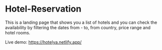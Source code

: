 # Hotel-Reservation
This is a landing page that shows you a list of hotels and you can check the availability by filtering the dates from - to, from country, price range and hotel rooms.


Live demo: https://hotelya.netlify.app/
